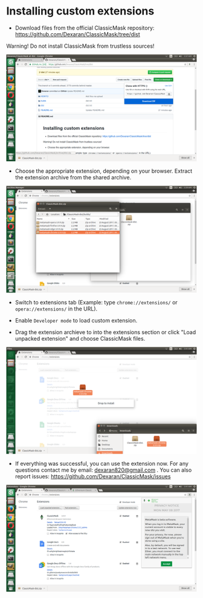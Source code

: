 # Installing custom extensions

- Download files from the official ClassicMask repository: https://github.com/Dexaran/ClassicMask/tree/dist

Warning! Do not install ClassicMask from trustless sources!

![alt text](https://github.com/Dexaran/ClassicMask/blob/dist/HOWTO/HOWTO-1.png)

- Choose the appropriate extension, depending on your browser. Extract the extension archive from the shared archive.

![alt text](https://github.com/Dexaran/ClassicMask/blob/dist/HOWTO/HOWTO-2.png)

- Switch to extensions tab (Example: type `chrome://extensions/` or `opera://extensions/` in the URL).

- Enable `Developer mode` to load custom extension.

- Drag the extension archieve to into the extensions section or click "Load unpacked extension" and choose ClassicMask files.

![alt text](https://github.com/Dexaran/ClassicMask/blob/dist/HOWTO/HOWTO-3.png)

- If everything was successful, you can use the extension now. For any questions contact me by email: dexaran820@gmail.com . You can also report issues: https://github.com/Dexaran/ClassicMask/issues

![alt text](https://github.com/Dexaran/ClassicMask/blob/dist/HOWTO/HOWTO-4.png)
